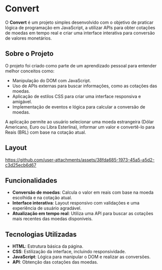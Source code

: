 # Convert

O **Convert** é um projeto simples desenvolvido com o objetivo de praticar lógica de programação em JavaScript, a utilizar APIs para obter cotações de moedas em tempo real e criar uma interface interativa para conversão de valores monetários. 

## Sobre o Projeto

O projeto foi criado como parte de um aprendizado pessoal para entender melhor conceitos como:

- Manipulação do DOM com JavaScript.
- Uso de APIs externas para buscar informações, como as cotações das moedas.
- Aplicação de estilos CSS para criar uma interface responsiva e amigável.
- Implementação de eventos e lógica para calcular a conversão de moedas.

A aplicação permite ao usuário selecionar uma moeda estrangeira (Dólar Americano, Euro ou Libra Esterlina), informar um valor e convertê-lo para Reais (BRL) com base na cotação atual.

## Layout


https://github.com/user-attachments/assets/38fda685-1973-45a5-a5d2-c3d25ecb6d67




## Funcionalidades

- **Conversão de moedas**: Calcula o valor em reais com base na moeda escolhida e na cotação atual.
- **Interface interativa**: Layout responsivo com validações e uma experiência de usuário agradável.
- **Atualização em tempo real**: Utiliza uma API para buscar as cotações mais recentes das moedas disponíveis.

## Tecnologias Utilizadas

- **HTML**: Estrutura básica da página.
- **CSS**: Estilização da interface, incluindo responsividade.
- **JavaScript**: Lógica para manipular o DOM e realizar as conversões.
- **API**: Obtenção das cotações das moedas.
